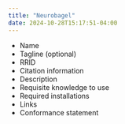 ```yaml
---
title: "Neurobagel"
date: 2024-10-28T15:17:51-04:00
---
```


- Name
- Tagline (optional)
- RRID
- Citation information
- Description
- Requisite knowledge to use
- Required installations
- Links
- Conformance statement
